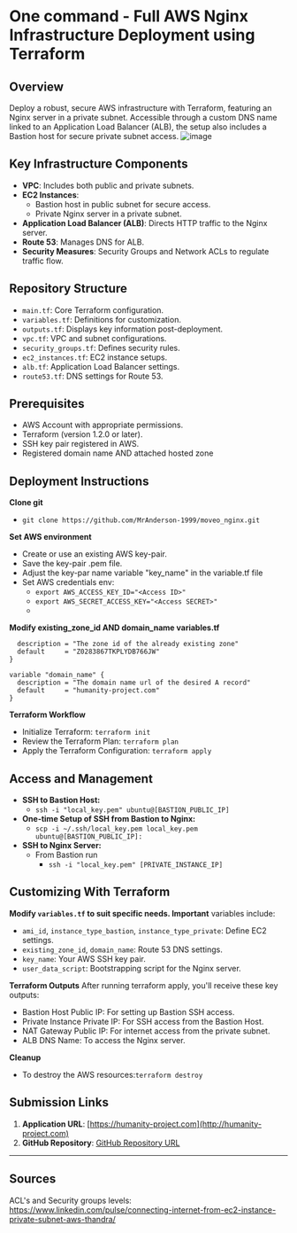 # One command - Full AWS Nginx Infrastructure Deployment using Terraform

## Overview
Deploy a robust, secure AWS infrastructure with Terraform, featuring an Nginx server in a private subnet. Accessible through a custom DNS name linked to an Application Load Balancer (ALB), the setup also includes a Bastion host for secure private subnet access. 
![image](https://github.com/MrAnderson-1999/moveo_nginx/assets/87763298/15371ddc-1cd2-4243-85ad-a4494adf779f)


## Key Infrastructure Components
- **VPC**: Includes both public and private subnets.
- **EC2 Instances**: 
   - Bastion host in public subnet for secure access.
   - Private Nginx server in a private subnet.
- **Application Load Balancer (ALB)**: Directs HTTP traffic to the Nginx server.
- **Route 53**: Manages DNS for ALB.
- **Security Measures**: Security Groups and Network ACLs to regulate traffic flow.

## Repository Structure
- `main.tf`: Core Terraform configuration.
- `variables.tf`: Definitions for customization.
- `outputs.tf`: Displays key information post-deployment.
- `vpc.tf`: VPC and subnet configurations.
- `security_groups.tf`: Defines security rules.
- `ec2_instances.tf`: EC2 instance setups.
- `alb.tf`: Application Load Balancer settings.
- `route53.tf`: DNS settings for Route 53.


## Prerequisites
- AWS Account with appropriate permissions.
- Terraform (version 1.2.0 or later).
- SSH key pair registered in AWS.
- Registered domain name AND attached hosted zone

## Deployment Instructions
**Clone git**
- ```git clone https://github.com/MrAnderson-1999/moveo_nginx.git```

**Set AWS environment**
- Create or use an existing AWS key-pair.
- Save the key-pair .pem file.
- Adjust the key-par name variable "key_name" in the variable.tf file
- Set AWS credentials env:
   - ```export AWS_ACCESS_KEY_ID="<Access ID>"```
   - ```export AWS_SECRET_ACCESS_KEY="<Access SECRET>"```
   - 
**Modify existing_zone_id AND domain_name variables.tf**
```variable "existing_zone_id" {
  description = "The zone id of the already existing zone"
  default     = "Z0283867TKPLYDB766JW"
}

variable "domain_name" {
  description = "The domain name url of the desired A record"
  default     = "humanity-project.com"
}
```

**Terraform Workflow**
- Initialize Terraform: ```terraform init```
- Review the Terraform Plan: ```terraform plan```
- Apply the Terraform Configuration: ```terraform apply```

## Access and Management
- **SSH to Bastion Host:**
   - ```ssh -i "local_key.pem" ubuntu@[BASTION_PUBLIC_IP]```
- **One-time Setup of SSH from Bastion to Nginx:**
   - ```scp -i ~/.ssh/local_key.pem local_key.pem ubuntu@[BASTION_PUBLIC_IP]:```
- **SSH to Nginx Server:**
   - From Bastion run
     - ```ssh -i "local_key.pem" [PRIVATE_INSTANCE_IP]```

## Customizing With Terraform
**Modify `variables.tf` to suit specific needs. Important** variables include:
- `ami_id`, `instance_type_bastion`, `instance_type_private`: Define EC2 settings.
- `existing_zone_id`, `domain_name`: Route 53 DNS settings.
- `key_name`: Your AWS SSH key pair.
- `user_data_script`: Bootstrapping script for the Nginx server.


**Terraform Outputs**
After running terraform apply, you'll receive these key outputs:

- Bastion Host Public IP: For setting up Bastion SSH access.
- Private Instance Private IP: For SSH access from the Bastion Host.
- NAT Gateway Public IP: For internet access from the private subnet.
- ALB DNS Name: To access the Nginx server.

**Cleanup**
- To destroy the AWS resources:```terraform destroy```

## Submission Links
1. **Application URL**: [https://humanity-project.com](http://humanity-project.com)
2. **GitHub Repository**: [GitHub Repository URL](https://github.com/MrAnderson-1999/moveo_nginx)
---

## Sources
ACL's and Security groups levels: https://www.linkedin.com/pulse/connecting-internet-from-ec2-instance-private-subnet-aws-thandra/

